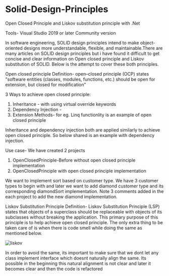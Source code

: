 # Solid-Design-Principles
Open Closed Principle and Liskov substitution principle with .Net

Tools- Visual Studio 2019 or later Community version

In software engineering, SOLID design principles intend to make object-oriented designs more understandable, flexible, and maintainable.There are many articles on SOLID design principles but i have found it difficult to get concise and clear information on Open closed principle and Liskov substitution  of SOLID.
Below is the attempt to cover these both principles.

Open closed principle
Definition- open–closed principle (OCP) states "software entities (classes, modules, functions, etc.) should be open for extension, but closed for modification"

3 Ways to achieve open closed principle:
1. Inheritance - with using virtual override keywords
2. Dependency Injection - 
3. Extension Methods- for eg. Linq functionlity is an example of open closed principle

Inheritance and dependency injection both are applied similarly to achieve open closed principle. So below shared is an example with dependency injection.

Use case- 
We have created 2 projects 
1. OpenClosedPrinciple-Before without open closed principle implementation
2. OpenClosedPrinciple with open closed principle implementation

We want to implement sort based on customer type. We have 3 customer types to begin with and later we want to add diamond customer type and its corresponding diamondSort implementation.
Note 3 comments added in the each project to add the new diamond implementation.


Liskov Substitution Principle
Definition- Liskov Substitution Principle (LSP) states that objects of a superclass should be replaceable with objects of its subclasses without breaking the application. 
This primary purpose of this principle is to help achieve open closed principle. The only extra thing to be taken care of is when there is code smell while doing the same as mentioned below.

![liskov](https://user-images.githubusercontent.com/116249623/213861664-3e918916-241f-49ec-96d6-42b63a1257d3.JPG)

In order to avoid the same, its important to make sure that we dont let any class implement interface which doesnt naturally align the same.
Its possible in the beginning this natural alignment is not clear and later it becomes clear and then the code is refactored




